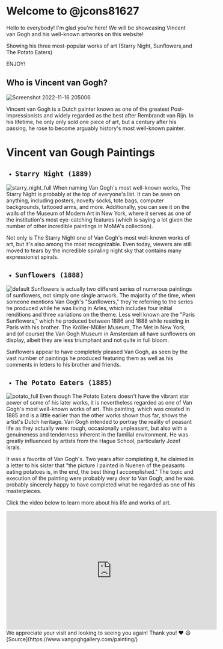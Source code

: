 # **Welcome to @jcons81627**
Hello to everybody! I'm glad you're here! We will be showcasing Vincent van Gogh and his well-known artworks on this website!

Showing his three most-popular works of art (Starry Night, Sunflowers,and The Potato Eaters)

ENJOY!
## **Who is Vincent van Gogh?**
![Screenshot 2022-11-16 205006](https://user-images.githubusercontent.com/118231404/202185066-fe3bc2f0-61a9-4c2d-8f05-77e2d35766ed.png)

Vincent van Gogh is a Dutch painter known as one of the greatest Post-Impressionists and widely regarded as the best after Rembrandt van Rijn. In his lifetime, he  only only sold one piece of art, but a century after his passing, he rose to become arguably history's most well-known painter.
  # **Vincent van Gough Paintings**
- ## **`Starry Night (1889)`**
![starry_night_full](https://user-images.githubusercontent.com/118231404/202323249-58eea70f-9a49-44fd-9e2b-b5f223c3c8c8.jpg)
When naming Van Gogh's most well-known works, The Starry Night is probably at the top of everyone's list. It can be seen on anything, including posters, novelty socks, tote bags, computer backgrounds, tattooed arms, and more. Additionally, you can see it on the walls of the Museum of Modern Art in New York, where it serves as one of the institution's most eye-catching features (which is saying a lot given the number of other incredible paintings in MoMA's collection).

Not only is The Starry Night one of Van Gogh's most well-known works of art, but it's also among the most recognizable. Even today, viewers are still moved to tears by the incredible spiraling night sky that contains many expressionist spirals.
- ## **`Sunflowers (1888)`**
![default](https://user-images.githubusercontent.com/118231404/202906482-5e2d377e-4118-4904-9390-9cccd21fcb09.jpg)
Sunflowers is actually two different series of numerous paintings of sunflowers, not simply one single artwork. The majority of the time, when someone mentions Van Gogh's "Sunflowers," they're referring to the series he produced while he was living in Arles, which includes four initial renditions and three variations on the theme. Less well known are the "Paris Sunflowers," which he produced between 1886 and 1888 while residing in Paris with his brother. The Kröller-Müller Museum, The Met in New York, and (of course) the Van Gogh Museum in Amsterdam all have sunflowers on display, albeit they are less triumphant and not quite in full bloom.

Sunflowers appear to have completely pleased Van Gogh, as seen by the vast number of paintings he produced featuring them as well as his comments in letters to his brother and friends.
- ## **`The Potato Eaters (1885)`**
![potato_full](https://user-images.githubusercontent.com/118231404/202907701-ecc2fa06-9a5a-4126-94aa-3ca18b505890.jpg)
Even though The Potato Eaters doesn't have the vibrant star power of some of his later works, it is nevertheless regarded as one of Van Gogh's most well-known works of art. This painting, which was created in 1885 and is a little earlier than the other works shown thus far, shows the artist's Dutch heritage. Van Gogh intended to portray the reality of peasant life as they actually were: rough, occasionally unpleasant, but also with a genuineness and tenderness inherent in the familial environment. He was greatly influenced by artists from the Hague School, particularly Jozef Israls.

It was a favorite of Van Gogh's. Two years after completing it, he claimed in a letter to his sister that "the picture I painted in Nuenen of the peasants eating potatoes is, in the end, the best thing I accomplished." The topic and execution of the painting were probably very dear to Van Gogh, and he was probably sincerely happy to have completed what he regarded as one of his masterpieces.

Click the video below to learn more about his life and works of art.
<iframe width="560" height="315" src="https://www.youtube.com/embed/wk9L1N9bRRE" title="YouTube video player" frameborder="0" allow="accelerometer; autoplay; clipboard-write; encrypted-media; gyroscope; picture-in-picture" allowfullscreen></iframe>
We appreciate your visit and looking to seeing you again! Thank you! ❤️ 😃
[Source](https://www.vangoghgallery.com/painting/)

